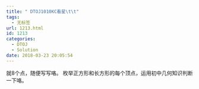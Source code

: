 ```yaml
---
title: " DTOJ1010KC看星\t\t"
tags:
  - 无标签
url: 1213.html
id: 1213
categories:
  - DTOJ
  - Solution
date: 2018-03-23 20:05:54
---
```


就$8$个点，随便写写咯。 枚举正方形和长方形的每个顶点，运用初中几何知识判断一下咯。